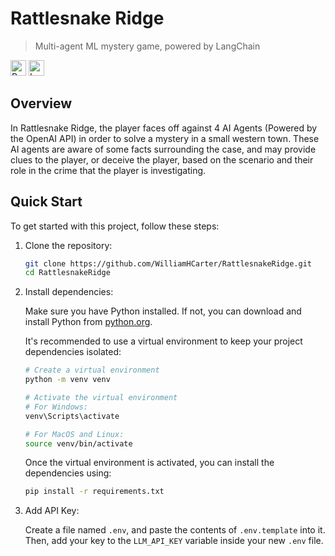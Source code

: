 # Rattlesnake Ridge

> Multi-agent ML mystery game, powered by LangChain

<p>
  <img alt="Python" src="https://img.shields.io/badge/-Python-3776AB?style=flat-square&logo=python&logoColor=white" height="25"/>
  <img alt="LangChain" src="https://img.shields.io/badge/-LangChain-2C4F7C?style=flat-square" height="25"/>
</p>

## Overview

In Rattlesnake Ridge, the player faces off against 4 AI Agents (Powered by the OpenAI API) in order to solve a mystery in a small western town. These AI agents are aware of some facts surrounding the case, and may provide clues to the player, or deceive the player, based on the scenario and their role in the crime that the player is investigating.

## Quick Start
To get started with this project, follow these steps:

1. Clone the repository:
   ```bash
   git clone https://github.com/WilliamHCarter/RattlesnakeRidge.git
   cd RattlesnakeRidge
   ```

2. Install dependencies:

   Make sure you have Python installed. If not, you can download and install Python from [python.org](https://www.python.org/downloads/).

   It's recommended to use a virtual environment to keep your project dependencies isolated:

   ```bash
   # Create a virtual environment
   python -m venv venv

   # Activate the virtual environment
   # For Windows:
   venv\Scripts\activate

   # For MacOS and Linux:
   source venv/bin/activate
   ```

   Once the virtual environment is activated, you can install the dependencies using:
   ```bash
   pip install -r requirements.txt
   ```
3. Add API Key:

   Create a file named `.env`, and paste the contents of `.env.template` into it.
   Then, add your key to the `LLM_API_KEY` variable inside your new `.env` file.
